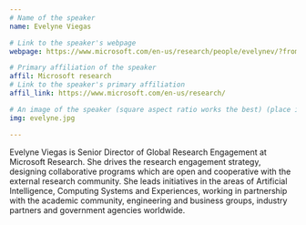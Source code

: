 ```yaml
---
# Name of the speaker
name: Evelyne Viegas

# Link to the speaker's webpage
webpage: https://www.microsoft.com/en-us/research/people/evelynev/?from=http%3A%2F%2Fresearch.microsoft.com%2F%7Eevelynev%2F

# Primary affiliation of the speaker
affil: Microsoft research
# Link to the speaker's primary affiliation
affil_link: https://www.microsoft.com/en-us/research/

# An image of the speaker (square aspect ratio works the best) (place in the `assets/img/speakers` directory)
img: evelyne.jpg

---
```


<!-- Whatever you write below will show up as the speaker's bio -->

Evelyne Viegas is Senior Director of Global Research Engagement at Microsoft Research. She drives the research engagement strategy, designing collaborative programs which are open and cooperative with the external research community. She leads initiatives in the areas of Artificial Intelligence, Computing Systems and Experiences, working in partnership with the academic community, engineering and business groups, industry partners and government agencies worldwide.
	